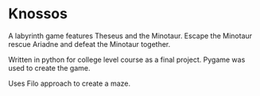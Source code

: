 # Knossos
A labyrinth game features Theseus and the Minotaur. Escape the Minotaur rescue Ariadne and defeat the Minotaur together.

Written in python for college level course as a final project. Pygame was used to create the game. 

Uses Filo approach to create a maze. 
